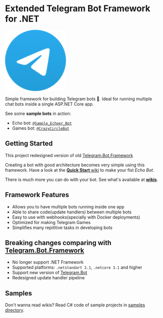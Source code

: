﻿# Extended Telegram Bot Framework for .NET


<img src="./docs/icon.png" alt="Telegram Bot Framework Logo" width=200 height=200 />

Simple framework for building Telegram bots 🤖. Ideal for running multiple chat bots inside a single ASP.NET Core app.

See some **sample bots** in action:

- Echo bot:   [`@Sample_Echoer_Bot`](https://t.me/sample_echoer_bot)
- Games bot:  [`@CrazyCircleBot`](https://t.me/CrazyCircleBot)

## Getting Started
This project redesigned version of old [Telegram.Bot.Framework](https://github.com/TelegramBots/Telegram.Bot.Framework)

Creating a bot with good architecture becomes very simple using this framework. Have a look at the [**Quick Start** wiki](./docs/wiki/quick-start/echo-bot.md) to make your fist _Echo Bot_.

There is much more you can do with your bot. See what's available at [**wikis**](./docs/wiki/README.md).

## Framework Features

- Allows you to have multiple bots running inside one app
- Able to share code(update handlers) between multiple bots
- Easy to use with webhooks(specially with Docker deployments)
- Optimized for making Telegram Games
- Simplifies many repititive tasks in developing bots

## Breaking changes comparing with [Telegram.Bot.Framework](https://github.com/TelegramBots/Telegram.Bot.Framework)
- No longer support .NET Framework
- Supported platforms: `.netstandart 2.1`, `.netcore 3.1` and higher
- Support new version of [Telegram.Bot](https://github.com/TelegramBots/Telegram.Bot)
- Redesigned update handler pipeline

## Samples

Don't wanna read wikis? Read C# code of sample projects in [samples directory](./sample/).
